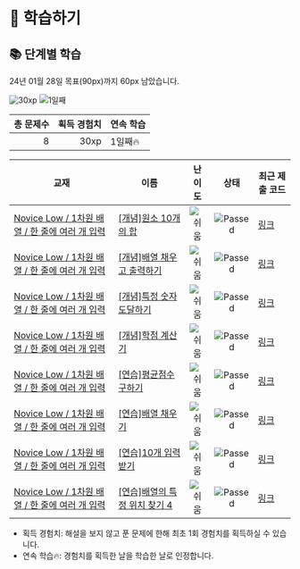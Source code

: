 # 📖 학습하기

## 📚 단계별 학습
24년 01월 28일 목표(90px)까지 60px 남았습니다.

![30xp](https://img.shields.io/badge/EXP-30xp-%235cb85c.svg?for-the-badge)
![1일째](https://img.shields.io/badge/연속학습-1일째-%23E34F26.svg?for-the-badge)

|총 문제수|획득 경험치|연속 학습|
|---:|---:|---|
8|30xp|1일째🔥|

|교재|이름|난이도|상태|최근 제출 코드|
|---|---|:---:|:---:|---|
|[Novice Low / 1차원 배열 / 한 줄에 여러 개 입력](https://www.codetree.ai/missions?missionId=4)|[[개념]원소 10개의 합](https://www.codetree.ai/missions/4/problems/sum-of-10-elements)|![쉬움][easy]|![Passed][passed]|[링크](https://github.com/gusdn0108/codetree-TILs/blob/main/240128/%EC%9B%90%EC%86%8C%2010%EA%B0%9C%EC%9D%98%20%ED%95%A9/sum-of-10-elements.java)|
|[Novice Low / 1차원 배열 / 한 줄에 여러 개 입력](https://www.codetree.ai/missions?missionId=4)|[[개념]배열 채우고 출력하기](https://www.codetree.ai/missions/4/problems/filling-array-and-print)|![쉬움][easy]|![Passed][passed]|[링크](https://github.com/gusdn0108/codetree-TILs/blob/main/240128/%EB%B0%B0%EC%97%B4%20%EC%B1%84%EC%9A%B0%EA%B3%A0%20%EC%B6%9C%EB%A0%A5%ED%95%98%EA%B8%B0/filling-array-and-print.java)|
|[Novice Low / 1차원 배열 / 한 줄에 여러 개 입력](https://www.codetree.ai/missions?missionId=4)|[[개념]특정 숫자 도달하기](https://www.codetree.ai/missions/4/problems/reaching-specific-number)|![쉬움][easy]|![Passed][passed]|[링크](https://github.com/gusdn0108/codetree-TILs/blob/main/240128/%ED%8A%B9%EC%A0%95%20%EC%88%AB%EC%9E%90%20%EB%8F%84%EB%8B%AC%ED%95%98%EA%B8%B0/reaching-specific-number.java)|
|[Novice Low / 1차원 배열 / 한 줄에 여러 개 입력](https://www.codetree.ai/missions?missionId=4)|[[개념]학점 계산기](https://www.codetree.ai/missions/4/problems/credit-calculator)|![쉬움][easy]|![Passed][passed]|[링크](https://github.com/gusdn0108/codetree-TILs/blob/main/240128/%ED%95%99%EC%A0%90%20%EA%B3%84%EC%82%B0%EA%B8%B0/credit-calculator.java)|
|[Novice Low / 1차원 배열 / 한 줄에 여러 개 입력](https://www.codetree.ai/missions?missionId=4)|[[연습]평균점수 구하기](https://www.codetree.ai/missions/4/problems/print-average)|![쉬움][easy]|![Passed][passed]|[링크](https://github.com/gusdn0108/codetree-TILs/blob/main/240128/%ED%8F%89%EA%B7%A0%EC%A0%90%EC%88%98%20%EA%B5%AC%ED%95%98%EA%B8%B0/print-average.java)|
|[Novice Low / 1차원 배열 / 한 줄에 여러 개 입력](https://www.codetree.ai/missions?missionId=4)|[[연습]배열 채우기](https://www.codetree.ai/missions/4/problems/filling-array)|![쉬움][easy]|![Passed][passed]|[링크](https://github.com/gusdn0108/codetree-TILs/blob/main/240128/%EB%B0%B0%EC%97%B4%20%EC%B1%84%EC%9A%B0%EA%B8%B0/filling-array.java)|
|[Novice Low / 1차원 배열 / 한 줄에 여러 개 입력](https://www.codetree.ai/missions?missionId=4)|[[연습]10개 입력받기](https://www.codetree.ai/missions/4/problems/receive-10-inputs)|![쉬움][easy]|![Passed][passed]|[링크](https://github.com/gusdn0108/codetree-TILs/blob/main/240128/10%EA%B0%9C%20%EC%9E%85%EB%A0%A5%EB%B0%9B%EA%B8%B0/receive-10-inputs.java)|
|[Novice Low / 1차원 배열 / 한 줄에 여러 개 입력](https://www.codetree.ai/missions?missionId=4)|[[연습]배열의 특정 위치 찾기 4](https://www.codetree.ai/missions/4/problems/find-specific-location-of-array-4)|![쉬움][easy]|![Passed][passed]|[링크](https://github.com/gusdn0108/codetree-TILs/blob/main/240128/%EB%B0%B0%EC%97%B4%EC%9D%98%20%ED%8A%B9%EC%A0%95%20%EC%9C%84%EC%B9%98%20%EC%B0%BE%EA%B8%B0%204/find-specific-location-of-array-4.java)|


* 획득 경험치: 해설을 보지 않고 푼 문제에 한해 최초 1회 경험치를 획득하실 수 있습니다.
* 연속 학습🔥: 경험치를 획득한 날을 학습한 날로 인정합니다.










[b5]: https://img.shields.io/badge/Bronze_5-%235D3E31.svg
[b4]: https://img.shields.io/badge/Bronze_4-%235D3E31.svg
[b3]: https://img.shields.io/badge/Bronze_3-%235D3E31.svg
[b2]: https://img.shields.io/badge/Bronze_2-%235D3E31.svg
[b1]: https://img.shields.io/badge/Bronze_1-%235D3E31.svg
[s5]: https://img.shields.io/badge/Silver_5-%23394960.svg
[s4]: https://img.shields.io/badge/Silver_4-%23394960.svg
[s3]: https://img.shields.io/badge/Silver_3-%23394960.svg
[s2]: https://img.shields.io/badge/Silver_2-%23394960.svg
[s1]: https://img.shields.io/badge/Silver_1-%23394960.svg
[g5]: https://img.shields.io/badge/Gold_5-%23FFC433.svg
[g4]: https://img.shields.io/badge/Gold_4-%23FFC433.svg
[g3]: https://img.shields.io/badge/Gold_3-%23FFC433.svg
[g2]: https://img.shields.io/badge/Gold_2-%23FFC433.svg
[g1]: https://img.shields.io/badge/Gold_1-%23FFC433.svg
[p5]: https://img.shields.io/badge/Platinum_5-%2376DDD8.svg
[p4]: https://img.shields.io/badge/Platinum_4-%2376DDD8.svg
[p3]: https://img.shields.io/badge/Platinum_3-%2376DDD8.svg
[p2]: https://img.shields.io/badge/Platinum_2-%2376DDD8.svg
[p1]: https://img.shields.io/badge/Platinum_1-%2376DDD8.svg
[passed]: https://img.shields.io/badge/Passed-%23009D27.svg
[failed]: https://img.shields.io/badge/Failed-%23D24D57.svg
[easy]: https://img.shields.io/badge/쉬움-%235cb85c.svg?for-the-badge
[medium]: https://img.shields.io/badge/보통-%23FFC433.svg?for-the-badge
[hard]: https://img.shields.io/badge/어려움-%23D24D57.svg?for-the-badge